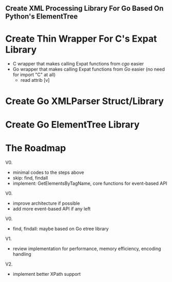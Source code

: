 ## Create XML Processing Library For Go Based On Python's ElementTree ##

# Create Thin Wrapper For C's Expat Library #
- C wrapper that makes calling Expat functions from *cgo* easier
- Go wrapper that makes calling Expat functions from *Go* easier (no need for import "C" at all)
    - read attrib [v]

# Create Go XMLParser Struct/Library #

# Create Go ElementTree Library #


# The Roadmap #
V0.
- minimal codes to the steps above
- skip: find, findall
- implement: GetElementsByTagName, core functions for event-based API

V0.
- improve architecture if possible
- add more event-based API if any left

V0.
- find, findall: maybe based on Go etree library

V1.
- review implementation for performance, memory efficiency, encoding handling

V2.
- implement better XPath support